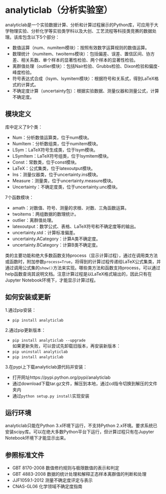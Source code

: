 analyticlab（分析实验室）
====
analyticlab是一个实验数据计算、分析和计算过程展示的Python库，可应用于大学物理实验、分析化学等实验类学科以及大创、工艺流程等科技类竞赛的数据处理。该库包含以下5个部分：
* 数值运算（num、numitem模块）：按照有效数字运算规则的数值运算。
* 数理统计（numitem、twoitems模块）：包括偏差、误差、置信区间、协方差、相关系数、单个样本的显著性检验、两个样本的显著性检验。
* 离群值处理（outlier模块）：包括Nair检验、Grubbs检验、Dixon检验和偏度-峰度检验。
* 符号表达式合成（lsym、lsymitem模块）：根据符号和关系式，得到LaTeX格式的计算式。
* 不确定度计算（uncertainty包）：根据实验数据、测量仪器和测量公式，计算不确定度。

模块定义
----
库中定义了9个类：
* Num：分析数值运算类，位于num模块。
* NumItem：分析数组类，位于numitem模块。
* LSym：LaTeX符号生成类，位于lsym模块。
* LSymItem：LaTeX符号组类，位于lsymitem模块。
* Const：常数类，位于const模块。
* LaTeX：公式集类，位于latexoutput模块。
* Ins：测量仪器类，位于uncertainty.ins模块。
* Measure：测量类，位于uncertainty.measure模块。
* Uncertainty：不确定度类，位于uncertainty.unc模块。

7个函数模块：
* amath：对数值、符号、测量的求根、对数、三角函数运算。
* twoitems：两组数据的数理统计。
* outlier：离群值处理。
* latexoutput：数学公式、表格、LaTeX符号和不确定度等的输出。
* uncertainty.std：计算标准偏差。
* uncertainty.ACategory：计算A类不确定度。
* uncertainty.BCategory：计算B类不确定度。

类的主要功能和绝大多数函数支持process（显示计算过程），通过在调用类方法或函数时，附加参数`process=True`，将得到的计算过程传递给LaTeX公式集类，并通过调用公式集的`show()`方法来实现。哪些类方法和函数支持process，可以通过help函数查询其说明文档。注意计算过程是以LaTeX格式输出的，因此只有在Jupyter Notebook环境下，才能显示计算过程。

如何安装或更新
----
1.通过pip安装：
* `pip install analyticlab`

2.通过pip更新版本：
* `pip install analyticlab --upgrade`
<br>如果更新失败，可以尝试先卸载旧版本，再安装新版本：
* `pip uninstall analyticlab`
* `pip install analyticlab`

3.在pypi上下载analyticlab源代码并安装：
* 打开网址https://pypi.python.org/pypi/analyticlab
* 通过download下载tar.gz文件，解压到本地，通过cd指令切换到解压的文件夹内
* 通过`python setup.py install`实现安装

运行环境
----
analyticlab只能在Python 3.x环境下运行，不支持Python 2.x环境。要求系统已安装scipy库。可以在绝大多数Python平台下运行，但计算过程只有在Jupyter Notebook环境下才能显示出来。

参照标准文件
----
* GBT 8170-2008 数值修约规则与极限数值的表示和判定
* GBT 4883-2008 数据的统计处理和解释正态样本离群值的判断和处理
* JJF1059.1-2012 测量不确定度评定与表示
* CNAS-GL06 化学领域不确定度指南
